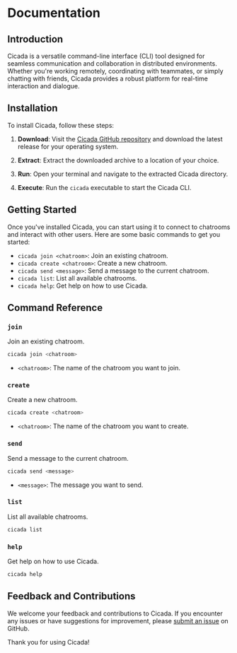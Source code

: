 # Documentation

## Introduction

Cicada is a versatile command-line interface (CLI) tool designed for seamless communication and collaboration in distributed environments. Whether you're working remotely, coordinating with teammates, or simply chatting with friends, Cicada provides a robust platform for real-time interaction and dialogue.

## Installation

To install Cicada, follow these steps:

1. **Download**: Visit the [Cicada GitHub repository](https://github.com/prithvs/cicada) and download the latest release for your operating system.

2. **Extract**: Extract the downloaded archive to a location of your choice.

3. **Run**: Open your terminal and navigate to the extracted Cicada directory.

4. **Execute**: Run the `cicada` executable to start the Cicada CLI.

## Getting Started

Once you've installed Cicada, you can start using it to connect to chatrooms and interact with other users. Here are some basic commands to get you started:

- `cicada join <chatroom>`: Join an existing chatroom.
- `cicada create <chatroom>`: Create a new chatroom.
- `cicada send <message>`: Send a message to the current chatroom.
- `cicada list`: List all available chatrooms.
- `cicada help`: Get help on how to use Cicada.

## Command Reference

### `join`

Join an existing chatroom.

```bash
cicada join <chatroom>
```

- `<chatroom>`: The name of the chatroom you want to join.

### `create`

Create a new chatroom.

```bash
cicada create <chatroom>
```

- `<chatroom>`: The name of the chatroom you want to create.

### `send`

Send a message to the current chatroom.

```bash
cicada send <message>
```

- `<message>`: The message you want to send.

### `list`

List all available chatrooms.

```bash
cicada list
```

### `help`

Get help on how to use Cicada.

```bash
cicada help
```

## Feedback and Contributions

We welcome your feedback and contributions to Cicada. If you encounter any issues or have suggestions for improvement, please [submit an issue](https://github.com/cicada/cli/issues) on GitHub.

Thank you for using Cicada!
